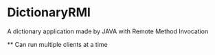 # DictionaryRMI
A dictionary application made by JAVA with Remote Method Invocation

** Can run multiple clients at a time
